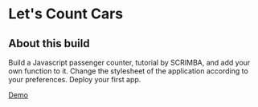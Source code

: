 # Let's Count Cars

## About this build

Build a Javascript passenger counter, tutorial by SCRIMBA, and add your own function to it. Change the stylesheet of the application according to your preferences. Deploy your first app.

[Demo](https://count-cars-simple.netlify.app/)
